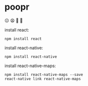 # poopr

😖 😩 💩 🤢

install react:
```
npm install react
```

install react-native:
```
npm install react-native
```

install react-native-maps:
```
npm install react-native-maps --save
react-native link react-native-maps
```